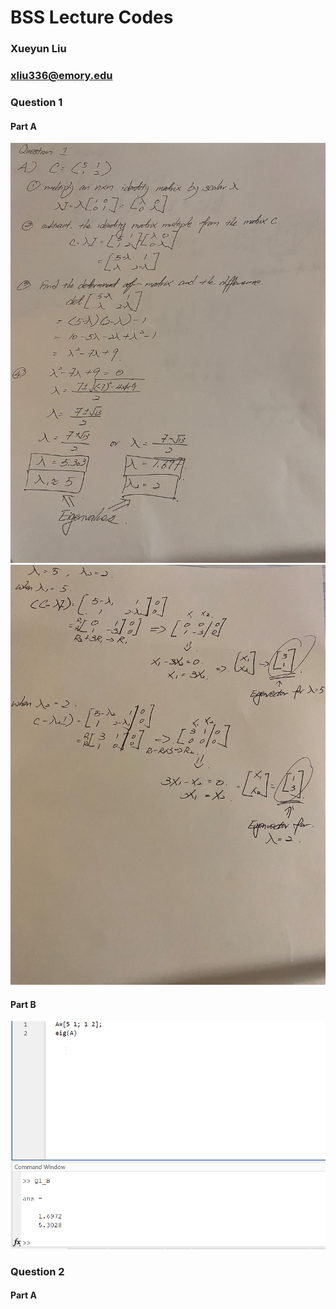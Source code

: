 # BSS Lecture Codes
### Xueyun Liu 
### xliu336@emory.edu

### Question 1
#### Part A
![](Q1_1.jpg)
![](Q1_2.jpg)
#### Part B
![](Q1_B.png)

### Question 2
#### Part A
